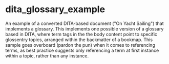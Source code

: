 # dita_glossary_example
An example of a converted DITA-based document ("On Yacht Sailing") that implements a glossary. 
This implements one possible version of a glossary based in DITA, where term tags in the the body content point to specific glossentry topics, arranged within the backmatter of a bookmap. This sample goes overboard (pardon the pun) when it comes to referencing terms, as best practice suggests only referencing a term at first instance within a topic, rather than any instance. 

